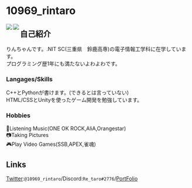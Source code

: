 # 10969_rintaro
<a href="https://github.com/anuraghazra/github-readme-stats">
  <img align="left" src="https://github-readme-stats.vercel.app/api?username=Re-taro&include_all_commits=true&count_private=true&show_icons=true&theme=radical" />
</a>
<a href="https://github.com/anuraghazra/github-readme-stats">
  <img align="left" src="https://github-readme-stats.vercel.app/api/top-langs/?username=Re-taro&theme=radical" />
</a>

## 自己紹介
りんちゃんです。.NIT SC(三重県　鈴鹿高専)の電子情報工学科に在学しています。<br>
プログラミング歴1年にも満たないよわよわです。
### Langages/Skills
C++とPythonが書けます。(できるとは言っていない)<br>
HTML/CSSとUnityを使ったゲーム開発を勉強しています。
### Hobbies
🎼Listening Music(ONE OK ROCK,AliA,Orangestar)<br>
📷Taking Pictures<br>
🎮Play Video Games(SSB,APEX,雀魂)
## Links
[Twitter](https://twitter.com/10969_rintaro):```@10969_rintaro```/Discord:```Re_taro#2776```/[PortFolio](https://re-taro.github.io/)
